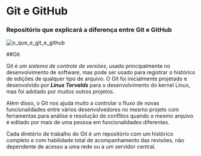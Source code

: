 # Git e GitHub
### Repositório que explicará a diferença entre **Git** e **GitHub**
  
 ![o_que_e_git_e_github](https://user-images.githubusercontent.com/67170231/111903572-b464f080-8a21-11eb-84d9-ea458677fe10.png)

##Git

Git é um *sistema de controle de versões*, usado principalmente no desenvolvimento de software, mas pode ser usado para registrar o histórico de edições de qualquer tipo de arquivo. O Git foi inicialmente projetado e desenvolvido por __*Linus Torvalds*__ para o desenvolvimento do kernel Linux, mas foi adotado por muitos outros projetos.

Além disso, o Git nos ajuda muito a controlar o fluxo de novas funcionalidades entre vários desenvolvedores no mesmo projeto com ferramentas para análise e resolução de conflitos quando o mesmo arquivo é editado por mais de uma pessoa em funcionalidades diferentes.

Cada diretório de trabalho do Git é um repositório com um histórico completo e com habilidade total de acompanhamento das revisões, não dependente de acesso a uma rede ou a um servidor central. 


